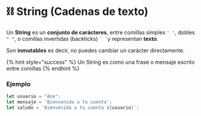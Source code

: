 # ⛓️ String (Cadenas de texto)

Un **String** es un **conjunto de carácteres**, entre comillas simples `' '`, dobles `" "`, o comillas invertidas (backticks)  `` ` ` ``y representan **texto**.

Son **inmutables** es decir, no puedes cambiar un carácter directamente.

{% hint style="success" %}
Un String es como una frase o mensaje escrito entre comillas
{% endhint %}

### Ejemplo

```javascript
let usuario = "Ane";
let mensaje = 'Bienvenida a tu cuenta';
let saludo = `Bienvenida a tu cuenta ${usuario}`;
```
